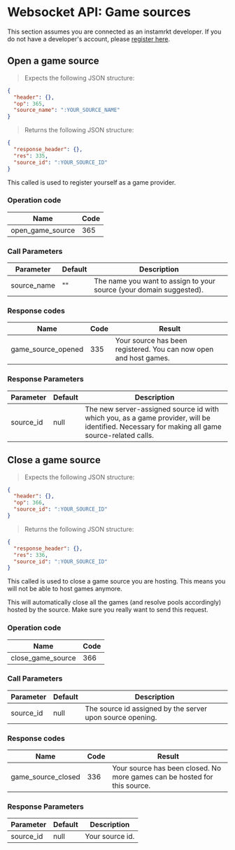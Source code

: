 # Websocket API: Game sources

<aside class="notice">
This section assumes you are connected as an instamrkt developer. If you do not have a developer's account, please <a href="https://developers.instamrkt.com">register here</a>.
</aside>

## Open a game source


> Expects the following JSON structure:

```json
{
  "header": {},
  "op": 365,
  "source_name": ":YOUR_SOURCE_NAME"
}
```

> Returns the following JSON structure:

```json
{
  "response_header": {},
  "res": 335,
  "source_id": ":YOUR_SOURCE_ID"
}
```

This called is used to register yourself as a game provider.


### Operation code

Name | Code
--------- | -------
open_game_source | 365

### Call Parameters

Parameter | Default | Description
--------- | ------- | -----------
source_name | "" | The name you want to assign to your source (your domain suggested).

### Response codes

Name | Code | Result
--------- | ------- | -----------
game_source_opened | 335 | Your source has been registered. You can now open and host games.

### Response Parameters

Parameter | Default | Description
--------- | ------- | -----------
source_id | null | The new server-assigned source id with which you, as a game provider, will be identified. Necessary for making all game source-related calls.



## Close a game source

> Expects the following JSON structure:

```json
{
  "header": {},
  "op": 366,
  "source_id": ":YOUR_SOURCE_ID"
}
```

> Returns the following JSON structure:

```json
{
  "response_header": {},
  "res": 336,
  "source_id": ":YOUR_SOURCE_ID"
}
```

This called is used to close a game source you are hosting. This means you will not be able to host games anymore.

<aside class="warning">
This will automatically close all the games (and resolve pools accordingly) hosted by the source. Make sure you really want to send this request.
</aside>


### Operation code

Name | Code
--------- | -------
close_game_source | 366

### Call Parameters

Parameter | Default | Description
--------- | ------- | -----------
source_id | null | The source id assigned by the server upon source opening.

### Response codes

Name | Code | Result
--------- | ------- | -----------
game_source_closed | 336 | Your source has been closed. No more games can be hosted for this source.

### Response Parameters

Parameter | Default | Description
--------- | ------- | -----------
source_id | null | Your source id.
